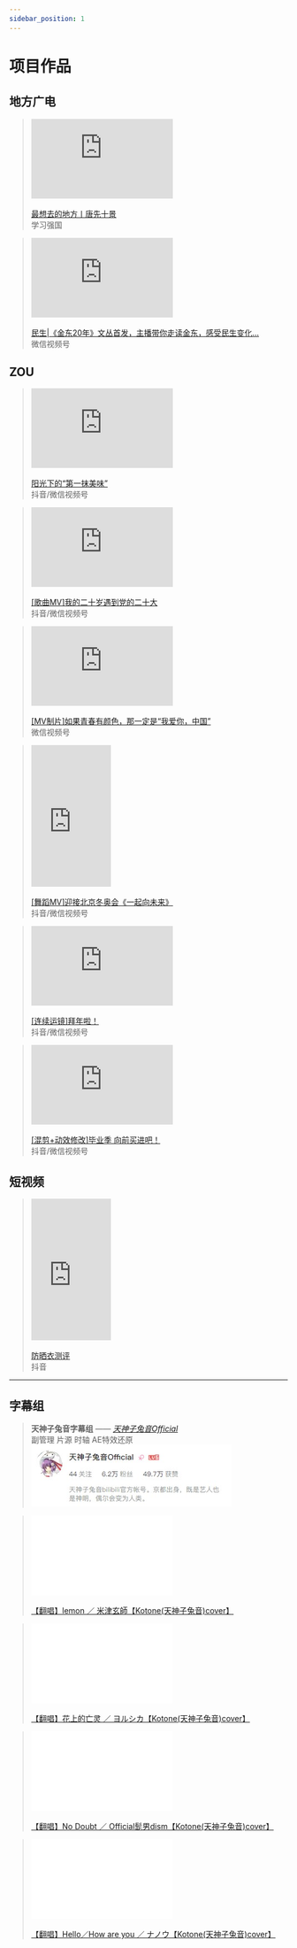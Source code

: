```yaml
---
sidebar_position: 1
---
```


# 项目作品

## 地方广电

><iframe src="https://region-zhejiang-resource.xuexi.cn/video/1006/p/f688b2ce52a5f5ebf88c46737c8dbb27-e21874a857654dd08ee8187f87224954-2.mp4" scrolling="no" border="0" frameborder="no" framespacing="0" allowfullscreen="true" width="256px" height="144px"> </iframe>
>
>[最想去的地方丨唐先十景](https://article.xuexi.cn/articles/index.html?art_id=2540781970828240651&cdn=https%3A%2F%2Fregion-zhejiang-resource) <br/>
>学习强国

><iframe src="https://finder.video.qq.com/251/20302/stodownload?encfilekey=Cvvj5Ix3eez3Y79SxtvVL0L7CkPM6dFibFeI6caGYwFGyMkEXQVZKiac5Rmc4hiberyyhNyKyVxQicPD4QbWneLibXuaI2O3UHMg3jqxm9HUeRiaWG6FHnJicvk0dFSkAZicJxp2grsYz1ibOCsY&token=AxricY7RBHdUNgk0aD25v683aPbcTvz8B1YakdwcV1SrljF4vHUA0Vxzhza66RCA9azjBfrpuMNc" scrolling="no" border="0" frameborder="no" framespacing="0" allowfullscreen="true" width="256px" height="144px"> </iframe>
>
>[民生|《金东20年》文丛首发，主播带你走读金东，感受民生变化…](/) <br/>
>微信视频号

## ZOU

><iframe src="https://finder.video.qq.com/251/20302/stodownload?encfilekey=Cvvj5Ix3eez3Y79SxtvVL0L7CkPM6dFibusn4vVFEyiapJuFibZUdWIicQHwhNNDanhNCibriaHLpT91DbR5KicKF2EU14jfgyN8XKm9DDAOc1jP99VonDNMiaWsO5xYT4rWcYJYKzS9YibYa9SRqwJicceQRk4A&token=x5Y29zUxcibDHJqny7I4gYUOV08BoWohYR4UZQU86dcliaph3O52KiblO98jluia67ibEOUagV6VGFZw&idx=1&adaptivelytrans=0&bizid=1023&dotrans=2991&hy=SZ&m=d8d9ef6625ee236ce1c16bad48f9df50&scene=0&t=1&finderextscene=6" scrolling="no" border="0" frameborder="no" framespacing="0" allowfullscreen="true" width="256px" height="144px"> </iframe>
>
>[阳光下的“第一抹美味”](https://v.douyin.com/U6Xookg/) <br/>
>抖音/微信视频号

><iframe src="https://finder.video.qq.com/251/20302/stodownload?encfilekey=Cvvj5Ix3eewK0tHtibORqcsqchXNh0Gf3sJcaYqC2rQAFvUoGWw0K1fibUBaTtsxCB4FAhB3XVUvE3GibjF2oLJKasIvPBWfrjDKN8Xic4FuVmZHxeqHJJz5wVjTWZDel3GE&token=AxricY7RBHdVibRBpVn0hhf1QXLthlQBzDwAYaW8SZw4oMHvgoiaialPNU6ebicxuSjsh98S4HZWP7gs" scrolling="no" border="0" frameborder="no" framespacing="0" allowfullscreen="true" width="256px" height="144px"> </iframe>
>
>[[歌曲MV]我的二十岁遇到党的二十大](https://v.douyin.com/U6XFXV9/) <br/>
>抖音/微信视频号

><iframe src="https://finder.video.qq.com/251/20302/stodownload?encfilekey=Cvvj5Ix3eewK0tHtibORqcsqchXNh0Gf3sJcaYqC2rQAERyUdicFSzs4ImJAl2WdJfmFAKUF3lWsJeWYuYicPWSh8PzrsTt5zey3T7yWqDibWb3nkDMjdtmgcsAjV780Np2g&token=AxricY7RBHdUNUqPw8ZicbLpbPfPTYR9RNE13EcOmxrvSJrBFumibaBqibou4qibx6HeccpsSs4ZCeIc" scrolling="no" border="0" frameborder="no" framespacing="0" allowfullscreen="true" width="256px" height="144px"> </iframe>
>
>[[MV制片]如果青春有颜色，那一定是“我爱你，中国”](/) <br/>
>微信视频号

><iframe src="https://finder.video.qq.com/251/20302/stodownload?encfilekey=Cvvj5Ix3eewK0tHtibORqcsqchXNh0Gf3sJcaYqC2rQCwdEulicIQpbTPTABIX8OF4FtbFx04uwI5GAV4XKPe7sOUyqUGRbSQfbsaXbnozGyD4TdDsElGRJhQSWXbR1pib7&token=AxricY7RBHdVibRBpVn0hhf2oIByxSm2UtIZAbew4oXqbrtr9YtIt4ZPmw7zcM0ASPQgicibfX2aZxA&idx=1&adaptivelytrans=0&bizid=1023&dotrans=2991&hy=SH&m=&finderextscene=6" scrolling="no" border="0" frameborder="no" framespacing="0" allowfullscreen="true" width="144px" height="256px"> </iframe>
>
>[[舞蹈MV]迎接北京冬奥会《一起向未来》](https://v.douyin.com/U646BqW/) <br/>
>抖音/微信视频号

><iframe src="https://finder.video.qq.com/251/20302/stodownload?encfilekey=Cvvj5Ix3eewK0tHtibORqcsqchXNh0Gf3sJcaYqC2rQD8YOCaGFf9icn0ZeictH433BRuxh6N29muf0F3GdWpoHBdqB5ntCjZr2YgVLhRCAn4DBjeNFWFJeqIYz8KySW2Gw&token=AxricY7RBHdVibRBpVn0hhfic6G5ajfaS3I0d5elygQuTwW8Tp4VhAHv1GFMHnV7QVrL4iaBiaI4ZLf0&idx=1&adaptivelytrans=0&bizid=1023&dotrans=2991&hy=SH&m=&finderextscene=6" scrolling="no" border="0" frameborder="no" framespacing="0" allowfullscreen="true" width="256px" height="144px"> </iframe>
>
>[[连续运镜]拜年啦！](https://v.douyin.com/U6Vuhf1/) <br/>
>抖音/微信视频号

><iframe src="https://finder.video.qq.com/251/20302/stodownload?encfilekey=Cvvj5Ix3eewK0tHtibORqcsqchXNh0Gf3sJcaYqC2rQB9nUoqgMbtKuERFLDk37OAFTSIJpiaIdLJSJ4InQq9KDxr9KaPjicdnsliawET9Ybk6SibPzEjz6WrsqR6gnicAuYhe&token=AxricY7RBHdVLphugIibvmBtzgAmVlrpNc2IWt6w2qdt0iamb8RTZ1B0BibUibux9Iibiapu7J4d3DKHE8&idx=1&adaptivelytrans=0&bizid=1023&dotrans=2991&hy=SH&m=&finderextscene=6" scrolling="no" border="0" frameborder="no" framespacing="0" allowfullscreen="true" width="256px" height="144px"> </iframe>
>
>[[混剪+动效修改]毕业季 向前买进吧！](https://v.douyin.com/U6VoCVe/) <br/>
>抖音/微信视频号

## 短视频

><iframe src="https://v3-web.douyinvod.com/0d1fe8acfe7db4892725cddacf29bfbe/64666786/video/tos/cn/tos-cn-ve-15c001-alinc2/oYemYIJ62ACLg0PoBoa7BeIAC47fBt1gWGHQBG/?a=6383&ch=26&cr=3&dr=0&lr=all&cd=0%7C0%7C0%7C3&cv=1&br=1058&bt=1058&cs=0&ds=3&ft=bvTKJbQQqUWXf_4ZPo0OW_EklpPiXD.EwMVJEzzLZPCPD-I&mime_type=video_mp4&qs=0&rc=NTM0NDUzZGc7OzY3PGQ5ZEBpamk1dTc6ZmczazMzNGkzM0BjMTBfNC8yNV8xLjBgMV4wYSMuXzVvcjQwZGFgLS1kLTBzcw%3D%3D&l=202305190057296F1B94D745D8592A9FEF&btag=e00028000" scrolling="no" border="0" frameborder="no" framespacing="0" allowfullscreen="true" width="144px" height="256px"> </iframe>
>
>[防晒衣测评](https://v.douyin.com/U6q9wMA/) <br/>
>抖音

---

## 字幕组

>**天神子兔音字幕组** —— [*天神子兔音Official*](https://space.bilibili.com/360221708/)<br/>
>副管理 片源 时轴 AE特效还原<br/>
>[![哔哩哔哩-天神子兔音Official](img/bilibili-TenjinKotone.jpg)](https://space.bilibili.com/360221708/)

><iframe src="//player.bilibili.com/player.html?aid=838386424&bvid=BV1eg4y1i7VH&cid=199693116&page=1" scrolling="no" border="0" frameborder="no" framespacing="0" allowfullscreen="true" width="256px" height="144px"> </iframe>
>
>[【翻唱】lemon ／ 米津玄師【Kotone(天神子兔音)cover】](https://www.bilibili.com/video/BV1eg4y1i7VH/)

><iframe src="//player.bilibili.com/player.html?aid=753535637&bvid=BV18k4y1z7dh&cid=204259437&page=1" scrolling="no" border="0" frameborder="no" framespacing="0" allowfullscreen="true" width="256px" height="144px"> </iframe>
>
>[【翻唱】花上的亡灵 ／ ヨルシカ【Kotone(天神子兔音)cover】](https://www.bilibili.com/video/BV18k4y1z7dh/)

><iframe src="//player.bilibili.com/player.html?aid=796185543&bvid=BV16C4y187Fs&cid=206853318&page=1" scrolling="no" border="0" frameborder="no" framespacing="0" allowfullscreen="true" width="256px" height="144px"> </iframe>
>
>[【翻唱】No Doubt ／ Official髭男dism【Kotone(天神子兔音)cover】](https://www.bilibili.com/video/BV16C4y187Fs/)

><iframe src="//player.bilibili.com/player.html?aid=498659298&bvid=BV1BK411n7mx&cid=209114840&page=1" scrolling="no" border="0" frameborder="no" framespacing="0" allowfullscreen="true" width="256px" height="144px"> </iframe>
>
>[【翻唱】Hello／How are you ／ ナノウ【Kotone(天神子兔音)cover】](https://www.bilibili.com/video/BV1BK411n7mx/)
